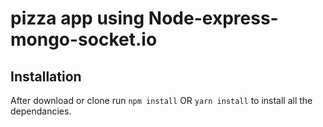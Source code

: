 # pizza app using Node-express-mongo-socket.io





## Installation 
After download or clone run `npm install` OR `yarn install` to install all the dependancies.
